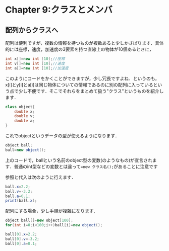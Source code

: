 # Chapter 9:クラスとメンバ

## 配列からクラスへ
配列は便利ですが，複数の情報を持つものが複数あると少しかさばります．具体的には座標，速度，加速度の3要素を持つ直線上の物体が10個あるときに，

```java
int x[]=new int [10];//座標
int v[]=new int [10];//速度
int a[]=new int [10];//加速度
```

このようにコードをかくことができますが，少し冗長ですよね．というのも，x[i]とy[i]とa[i]は同じ物体についての情報であるのに別の配列に入っているという点で少し不便です．そこでそれらをまとめて扱う"クラス"というものを紹介します．

```java
class object{
    double x;
    double v;
    double a;
}
```

これでobjectというデータの型が使えるようになります．

```java
object ball;
ball=new object();
```

上のコードで，ballという名前のobject型の変数(のようなもの)が宣言されます．普通のint型などの変数とは違って`=new クラス名();`があることに注意です

参照と代入は次のように行えます．


```java
ball.x=2.2;
ball.v=-3.2;
ball.a=0.1;
print(ball.x);
```

配列にする場合，少し手順が複雑になります．

```java
object ball[]=new object[100];
for(int i=0;i<100;i++)ball[i]=new object();

ball[0].x=2.2;
ball[0].v=-3.2;
ball[0].a=0.1;

```
